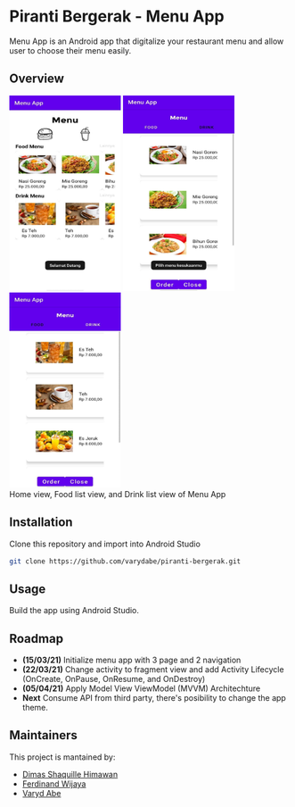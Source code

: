 # Piranti Bergerak - Menu App

Menu App is an Android app that digitalize your restaurant menu and allow user to choose their menu easily.

## Overview
<img src="images/home.jpeg" alt="home" width="200" height="350"/>   <img src="images/foodlist.jpeg" alt="foodlist" width="200" height="350"/>   <img src="images/drinklist.jpeg" alt="drinklist" width="200" height="350"/>   
Home view, Food list view, and Drink list view of Menu App

## Installation

Clone this repository and import into Android Studio

```bash
git clone https://github.com/varydabe/piranti-bergerak.git
```

## Usage

Build the app using Android Studio.

## Roadmap

- **(15/03/21)** Initialize menu app with 3 page and 2 navigation 
- **(22/03/21)** Change activity to fragment view and add Activity Lifecycle (OnCreate, OnPause, OnResume, and OnDestroy) 
- **(05/04/21)** Apply Model View ViewModel (MVVM) Architechture
- **Next** Consume API from third party, there's posibility to change the app theme. 

## Maintainers
This project is mantained by:
* [Dimas Shaquille Himawan](https://github.com/dshimawan)
* [Ferdinand Wijaya](https://github.com/ferdiws)
* [Varyd Abe](https://github.com/varydabe)
